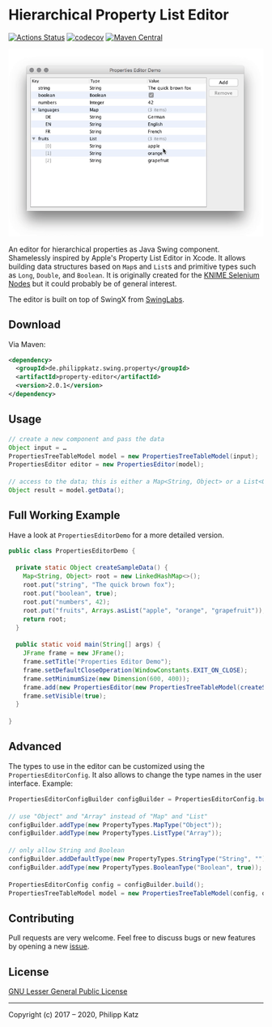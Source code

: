 Hierarchical Property List Editor
=================================

[![Actions Status](https://github.com/qqilihq/property-editor/workflows/CI/badge.svg)](https://github.com/qqilihq/property-editor/actions)
[![codecov](https://codecov.io/gh/qqilihq/property-editor/branch/master/graph/badge.svg)](https://codecov.io/gh/qqilihq/property-editor)
[![Maven Central](https://maven-badges.herokuapp.com/maven-central/de.philippkatz.swing.property/property-editor/badge.svg)](http://mvnrepository.com/artifact/de.philippkatz.swing.property/property-editor)

![Demo](demo.gif)

An editor for hierarchical properties as Java Swing component. Shamelessly
inspired by Apple's Property List Editor in Xcode. It allows building data
structures based on `Map`s and `List`s and primitive types such as `Long`,
`Double`, and `Boolean`. It is originally created for the [KNIME Selenium
Nodes][1] but it could probably be of general interest.

The editor is built on top of SwingX from [SwingLabs][3].

Download
--------

Via Maven:

```xml
<dependency>
  <groupId>de.philippkatz.swing.property</groupId>
  <artifactId>property-editor</artifactId>
  <version>2.0.1</version>
</dependency>
```

Usage
-----

```java
// create a new component and pass the data
Object input = …
PropertiesTreeTableModel model = new PropertiesTreeTableModel(input);
PropertiesEditor editor = new PropertiesEditor(model);

// access to the data; this is either a Map<String, Object> or a List<Object>
Object result = model.getData();
```

Full Working Example
-----------------------

Have a look at `PropertiesEditorDemo` for a more detailed version.

```java
public class PropertiesEditorDemo {

  private static Object createSampleData() {
    Map<String, Object> root = new LinkedHashMap<>();
    root.put("string", "The quick brown fox");
    root.put("boolean", true);
    root.put("numbers", 42);
    root.put("fruits", Arrays.asList("apple", "orange", "grapefruit"));
    return root;
  }

  public static void main(String[] args) {
    JFrame frame = new JFrame();
    frame.setTitle("Properties Editor Demo");
    frame.setDefaultCloseOperation(WindowConstants.EXIT_ON_CLOSE);
    frame.setMinimumSize(new Dimension(600, 400));
    frame.add(new PropertiesEditor(new PropertiesTreeTableModel(createSampleData())));
    frame.setVisible(true);
  }

}
```

Advanced
--------

The types to use in the editor can be customized using the
`PropertiesEditorConfig`. It also allows to change the type names in the user
interface. Example:

```java
PropertiesEditorConfigBuilder configBuilder = PropertiesEditorConfig.builder();

// use "Object" and "Array" instead of "Map" and "List"
configBuilder.addType(new PropertyTypes.MapType("Object"));
configBuilder.addType(new PropertyTypes.ListType("Array"));

// only allow String and Boolean
configBuilder.addDefaultType(new PropertyTypes.StringType("String", ""));
configBuilder.addType(new PropertyTypes.BooleanType("Boolean", true));

PropertiesEditorConfig config = configBuilder.build();
PropertiesTreeTableModel model = new PropertiesTreeTableModel(config, data);
```


Contributing
------------

Pull requests are very welcome. Feel free to discuss bugs or new features by
opening a new [issue][2].

License
-------

[GNU Lesser General Public License](https://www.gnu.org/licenses/lgpl.txt)

- - -

Copyright (c) 2017 – 2020, Philipp Katz

[1]: http://seleniumnodes.com
[2]: https://github.com/qqilihq/property-editor/issues
[3]: https://en.wikipedia.org/wiki/SwingLabs
